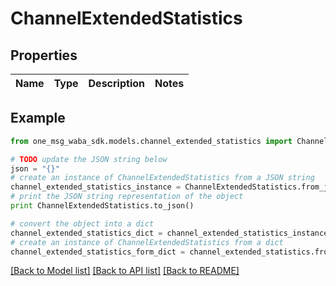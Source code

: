 # ChannelExtendedStatistics


## Properties
Name | Type | Description | Notes
------------ | ------------- | ------------- | -------------

## Example

```python
from one_msg_waba_sdk.models.channel_extended_statistics import ChannelExtendedStatistics

# TODO update the JSON string below
json = "{}"
# create an instance of ChannelExtendedStatistics from a JSON string
channel_extended_statistics_instance = ChannelExtendedStatistics.from_json(json)
# print the JSON string representation of the object
print ChannelExtendedStatistics.to_json()

# convert the object into a dict
channel_extended_statistics_dict = channel_extended_statistics_instance.to_dict()
# create an instance of ChannelExtendedStatistics from a dict
channel_extended_statistics_form_dict = channel_extended_statistics.from_dict(channel_extended_statistics_dict)
```
[[Back to Model list]](../README.md#documentation-for-models) [[Back to API list]](../README.md#documentation-for-api-endpoints) [[Back to README]](../README.md)


